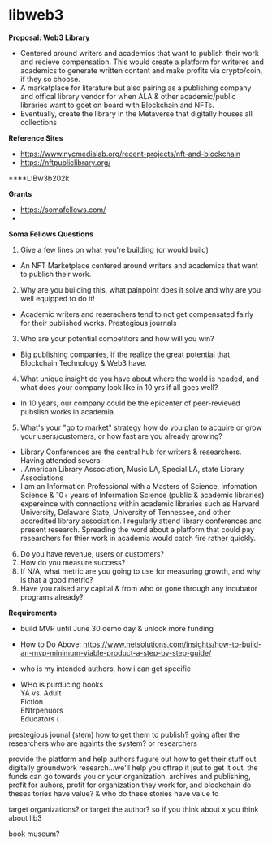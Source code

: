 # libweb3
**Proposal: Web3 Library**
- Centered around writers and academics that want to publish their work and recieve compensation. This would create a platform for writeres and academics to generate written content and make profits via crypto/coin, if they so choose. 
- A marketplace for literature but also pairing as a publishing company and offical library vendor for when ALA & other academic/public libraries want to goet on board with Blockchain and NFTs.
- Eventually, create the library in the Metaverse that digitally houses all collections 

**Reference Sites**
- https://www.nycmedialab.org/recent-projects/nft-and-blockchain
- https://nftpubliclibrary.org/

****L!Bw3b202k

**Grants** 
- https://somafellows.com/
- 
**Soma Fellows Questions**
1. Give a few lines on what you're building (or would build)
- An NFT Marketplace centered around writers and academics that want to publish their work. 

2. Why are you building this, what painpoint does it solve and why are you well equipped to do it!
- Academic writers and reserachers tend to not get compensated fairly for their published works. Prestegious journals 

3. Who are your potential competitors and how will you win?
- Big publishing companies, if the realize the great potential that Blockchain Technology & Web3 have. 

4. What unique insight do you have about where the world is headed, and what does your company look like in 10 yrs if all goes well?
- In 10 years, our company could be the epicenter of peer-revieved pubslish works in academia. 

5. What's your "go to market" strategy how do you plan to acquire or grow your users/customers, or how fast are you already growing? 
- Library Conferences are the central hub for writers & researchers. Having attended several 
- . American Library Association, Music LA, Special LA, state Library Associations
- I am an Information Professional with a Masters of Science, Infomation Science & 10+ years of Information Science (public & academic libraries) expereince with connections within academic libraries such as Harvard University, Delaware State, University of Tennessee, and other accredited library association. I regularly attend library conferences and present research. Spreading the word about a platform that could pay researchers for thier work in academia would catch fire rather quickly. 
6. Do you have revenue, users or customers?
7. How do you measure success?
8. If N/A, what metric are you going to use for measuring growth, and why is that a good metric?
9. Have you raised any capital & from who or gone through any incubator programs already?

**Requirements**
- build MVP until June 30 demo day & unlock more funding
- How to Do Above: https://www.netsolutions.com/insights/how-to-build-an-mvp-minimum-viable-product-a-step-by-step-guide/


- who is my intended authors, how i can get specific 
- WHo is purducing books  
YA vs. Adult   
Fiction   
ENtrpenuors   
Educators (  


prestegious jounal (stem)
how to get them to publish? going after the researchers who are againts the system? or researchers 

provide the platform and help authors fugure out how to get their stuff out digitally 
groundwork research...we'll help you offrap it jsut to get it out. the funds can go towards you or your organization. 
archives and publishing, profit for auhors, profit for organization they work for, and blockchain 
do theses tories have value? & who do these stories have value to

target organizations? or target the author?
so if you think about x you think about lib3

book museum?
